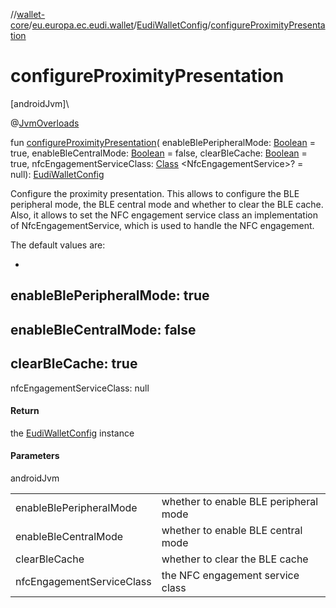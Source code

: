 //[wallet-core](../../../index.md)/[eu.europa.ec.eudi.wallet](../index.md)/[EudiWalletConfig](index.md)/[configureProximityPresentation](configure-proximity-presentation.md)

# configureProximityPresentation

[androidJvm]\

@[JvmOverloads](https://kotlinlang.org/api/latest/jvm/stdlib/kotlin.jvm/-jvm-overloads/index.html)

fun [configureProximityPresentation](configure-proximity-presentation.md)(
enableBlePeripheralMode: [Boolean](https://kotlinlang.org/api/latest/jvm/stdlib/kotlin/-boolean/index.html) =
true,
enableBleCentralMode: [Boolean](https://kotlinlang.org/api/latest/jvm/stdlib/kotlin/-boolean/index.html) =
false,
clearBleCache: [Boolean](https://kotlinlang.org/api/latest/jvm/stdlib/kotlin/-boolean/index.html) =
true,
nfcEngagementServiceClass: [Class](https://developer.android.com/reference/kotlin/java/lang/Class.html)
&lt;NfcEngagementService&gt;? = null): [EudiWalletConfig](index.md)

Configure the proximity presentation. This allows to configure the BLE peripheral mode, the BLE
central mode and whether to clear the BLE cache. Also, it allows to set the NFC engagement service
class an implementation of NfcEngagementService, which is used to handle the NFC engagement.

The default values are:

-
enableBlePeripheralMode: true
-
enableBleCentralMode: false
-
clearBleCache: true
-
nfcEngagementServiceClass: null

#### Return

the [EudiWalletConfig](index.md) instance

#### Parameters

androidJvm

|                           |                                       |
|---------------------------|---------------------------------------|
| enableBlePeripheralMode   | whether to enable BLE peripheral mode |
| enableBleCentralMode      | whether to enable BLE central mode    |
| clearBleCache             | whether to clear the BLE cache        |
| nfcEngagementServiceClass | the NFC engagement service class      |
